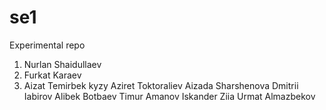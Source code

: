 # se1
Experimental repo

1. Nurlan Shaidullaev
2. Furkat Karaev
3. Aizat Temirbek kyzy
Aziret Toktoraliev
Aizada Sharshenova
Dmitrii Iabirov
Alibek Botbaev
Timur Amanov
Iskander Ziia
Urmat Almazbekov
